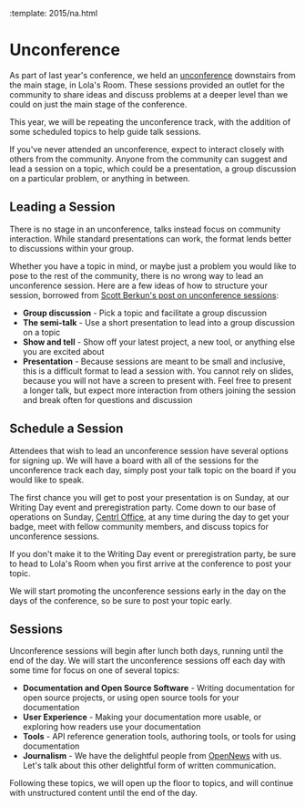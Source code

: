 :template: 2015/na.html

# Unconference

As part of last year's conference, we held an [unconference][unconf-wiki] downstairs from
the main stage, in Lola's Room. These sessions provided an outlet for the
community to share ideas and discuss problems at a deeper level than we could on
just the main stage of the conference.

[unconf-wiki]: http://en.wikipedia.org/wiki/Unconference

This year, we will be repeating the unconference track, with the addition of
some scheduled topics to help guide talk sessions.

If you've never attended an unconference, expect to interact closely with others
from the community. Anyone from the community can suggest and lead a session on
a topic, which could be a presentation, a group discussion on a particular
problem, or anything in between.

## Leading a Session

There is no stage in an unconference, talks instead focus on community
interaction. While standard presentations can work, the format lends better to
discussions within your group.

Whether you have a topic in mind, or maybe just a problem you would like to pose
to the rest of the community, there is no wrong way to lead an unconference
session. Here are a few ideas of how to structure your session, borrowed from
[Scott Berkun's post on unconference sessions][unconference-session]:

 * **Group discussion** - Pick a topic and facilitate a group discussion
 * **The semi-talk** - Use a short presentation to lead into a group discussion
   on a topic
 * **Show and tell** - Show off your latest project, a new tool, or anything
   else you are excited about
 * **Presentation** - Because sessions are meant to be small and inclusive,
   this is a difficult format to lead a session with. You cannot rely on
   slides, because you will not have a screen to present with. Feel free to
   present a longer talk, but expect more interaction from others joining the
   session and break often for questions and discussion

[unconference-session]: http://scottberkun.com/2006/how-to-run-a-great-unconference-session/

## Schedule a Session

Attendees that wish to lead an unconference session have several options for
signing up. We will have a board with all of the sessions for the unconference
track each day, simply post your talk topic on the board if you would like to
speak.

The first chance you will get to post your presentation is on Sunday, at our
Writing Day event and preregistration party. Come down to our base of operations
on Sunday, [Centrl Office][centrl], at any time during the day to get your
badge, meet with fellow community members, and discuss topics for unconference
sessions.

If you don't make it to the Writing Day event or preregistration party, be sure
to head to Lola's Room when you first arrive at the conference to post your
topic.

We will start promoting the unconference sessions early in the day on the days
of the conference, so be sure to post your topic early.

[centrl]: https://goo.gl/maps/xljmU

## Sessions

Unconference sessions will begin after lunch both days, running until the end of
the day. We will start the unconference sessions off each day with some time
for focus on one of several topics:

  * **Documentation and Open Source Software** - Writing documentation for
    open source projects, or using open source tools for your documentation
  * **User Experience** - Making your documentation more usable, or exploring
    how readers use your documentation
  * **Tools** - API reference generation tools, authoring tools, or tools
    for using documentation
  * **Journalism** - We have the delightful people from <a href="http://opennews.org/">OpenNews</a> with us. Let's talk about this other delightful form of written communication.

Following these topics, we will open up the floor to topics, and will continue
with unstructured content until the end of the day.
